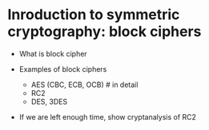 # Inroduction to symmetric cryptography: block ciphers

- What is block cipher
- Examples of block ciphers
    - AES (CBC, ECB, OCB) # in detail
    - RC2
    - DES, 3DES

- If we are left enough time, show cryptanalysis of RC2